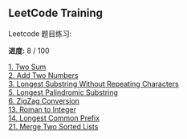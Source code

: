 ## LeetCode Training

Leetcode 题目练习:

**进度:** 8 / 100

[1. Two Sum](https://leetcode.com/problems/two-sum/)  
[2. Add Two Numbers](https://leetcode.com/problems/add-two-numbers/)  
[3. Longest Substring Without Repeating Characters](https://leetcode.com/problems/longest-substring-without-repeating-characters/)  
[5. Longest Palindromic Substring](https://leetcode.com/problems/longest-palindromic-substring/)  
[6. ZigZag Conversion](https://leetcode.com/problems/zigzag-conversion/)  
[13. Roman to Integer](https://leetcode.com/problems/roman-to-integer/)    
[14. Longest Common Prefix](https://leetcode.com/problems/longest-common-prefix/)    
[21. Merge Two Sorted Lists](https://leetcode.com/problems/merge-two-sorted-lists/)    